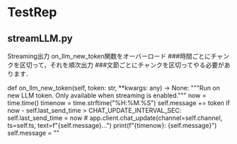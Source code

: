 # TestRep
## streamLLM.py
Streaming出力
on_llm_new_token関数をオーバーロード
###時間ごとにチャンクを区切って，それを順次出力
###文節ごとにチャンクを区切ってやる必要があります．

def on_llm_new_token(self, token: str, **kwargs: any) -> None:
        """Run on new LLM token. Only available when streaming is enabled."""
        now = time.time()
        timenow = time.strftime("%H:%M:%S")
        self.message += token
        if now - self.last_send_time > CHAT_UPDATE_INTERVAL_SEC:
            self.last_send_time = now
         #   app.client.chat_update(channel=self.channel, ts=self.ts, text=f"{self.message}...")
            print(f"{timenow}: {self.message}")
            self.message = ""
